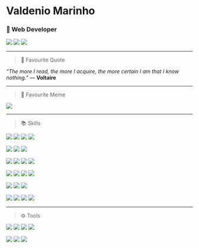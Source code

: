 # Valdenio Marinho

### 💼 Web Developer
[![](https://img.shields.io/badge/-Valdenio%20Marinho-0A66C2?style=flat-square&logo=Linkedin&logoColor=white)](https://www.linkedin.com/in/valdeniomarinho/)
[![](https://komarev.com/ghpvc/?username=valdeniomarinho&label=Github+Views&style=for-the-badge)](#)
[![](https://img.shields.io/github/followers/valdeniomarinho?style=social)](#)

---
> 💭 Favourite Quote

*“The more I read, the more I acquire, the more certain I am that I know nothing.”*
― **Voltaire**

---
> 💭 Favourite Meme

![](https://user-images.githubusercontent.com/36814117/138493406-53123bc4-9a2e-426b-ab66-227bb9719ac9.png)

---

> 📚 Skills  

[![](https://img.shields.io/badge/%B7-HTML5-E34F26?logo=html5&logoColor=white&style=for-the-badge&logoWidth=20)](#)
[![](https://img.shields.io/badge/%B7-CSS3-1572B6?logo=css3&logoColor=white&style=for-the-badge&logoWidth=20)](#)
[![](https://img.shields.io/badge/%B7-Sass-CC6699?logo=sass&logoColor=white&style=for-the-badge&logoWidth=20)](#)
[![](https://img.shields.io/badge/%B7-Bootstrap-7952B3?logo=bootstrap&logoColor=white&style=for-the-badge&logoWidth=20)](#)

[![](https://img.shields.io/badge/%B7-JavaScript-F7DF1E?logo=javascript&logoColor=white&style=for-the-badge&logoWidth=20)](#)
[![](https://img.shields.io/badge/%B7-TypeScript-3178C6?logo=typescript&logoColor=white&style=for-the-badge&logoWidth=20)](#)
[![](https://img.shields.io/badge/%B7-JestJS-C21325?logo=jest&logoColor=white&style=for-the-badge&logoWidth=20)](#)

[![](https://img.shields.io/badge/%B7-NodeJS-339933?logo=node.js&logoColor=white&style=for-the-badge&logoWidth=20)](#)
[![](https://img.shields.io/badge/%B7-ExpressJS-000000?logo=express&logoColor=white&style=for-the-badge&logoWidth=20)](#)
[![](https://img.shields.io/badge/%B7-GraphQL-E434AA?logo=graphql&logoColor=white&style=for-the-badge&logoWidth=20)](#)
[![](https://img.shields.io/badge/%B7-Apollo-311C87?logo=apollographql&logoColor=white&style=for-the-badge&logoWidth=20)](#)

[![](https://img.shields.io/badge/%B7-ReactJS-61DAFB?logo=react&logoColor=white&style=for-the-badge&logoWidth=20)](#)
[![](https://img.shields.io/badge/%B7-Redux-764ABC?logo=redux&logoColor=white&style=for-the-badge&logoWidth=20)](#)
[![](https://img.shields.io/badge/%B7-GatsbyJS-663399?logo=gatsby&logoColor=white&style=for-the-badge&logoWidth=20)](#)
[![](https://img.shields.io/badge/%B7-NextJS-000000?logo=next.js&logoColor=white&style=for-the-badge&logoWidth=20)](#)

[![](https://img.shields.io/badge/%B7-JAMstack-F0047F?logo=jamstack&logoColor=white&style=for-the-badge&logoWidth=20)](#)
[![](https://img.shields.io/badge/%B7-Strapi-2F2E8B?logo=strapi&logoColor=white&style=for-the-badge&logoWidth=20)](#)
[![](https://img.shields.io/badge/%B7-Prismic-5163BA?logo=prismic&logoColor=white&style=for-the-badge&logoWidth=20)](#)

[![](https://img.shields.io/badge/%B7-Docker-2496ED?logo=docker&logoColor=white&style=for-the-badge&logoWidth=20)](#)
[![](https://img.shields.io/badge/%B7-MongoDB-47A248?logo=mongodb&logoColor=white&style=for-the-badge&logoWidth=20)](#)
[![](https://img.shields.io/badge/%B7-PostgreSQL-4169E1?logo=postgresql&logoColor=white&style=for-the-badge&logoWidth=20)](#)
[![](https://img.shields.io/badge/%B7-Redis-DC382D?logo=redis&logoColor=white&style=for-the-badge&logoWidth=20)](#)

---
> ⚙️ Tools  

[![](https://img.shields.io/badge/%B7-VSCode-007ACC?logo=visualstudiocode&logoColor=white&style=for-the-badge&logoWidth=20)](#)
[![](https://img.shields.io/badge/%B7-Insomnia-5849BE?logo=insomnia&logoColor=white&style=for-the-badge&logoWidth=20)](#)
[![](https://img.shields.io/badge/%B7-NPM-CB3837?logo=npm&logoColor=white&style=for-the-badge&logoWidth=20)](#)
[![](https://img.shields.io/badge/%B7-Yarn-2C8EBB?logo=yarn&logoColor=white&style=for-the-badge&logoWidth=20)](#)

[![](https://img.shields.io/badge/%B7-GNU/Linux-FCC624?logo=linux&logoColor=white&style=for-the-badge&logoWidth=20)](#)
[![](https://img.shields.io/badge/%B7-Debian-A81D33?logo=debian&logoColor=white&style=for-the-badge&logoWidth=20)](#)
[![](https://img.shields.io/badge/%B7-Kali-557C94?logo=kalilinux&logoColor=white&style=for-the-badge&logoWidth=20)](#)


